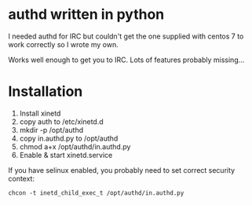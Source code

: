 # authd written in python

I needed authd for IRC but couldn't get the one supplied with centos 7 to work correctly so I wrote my own.

Works well enough to get you to IRC. Lots of features probably missing...

# Installation

1. Install xinetd
2. copy auth to /etc/xinetd.d
3. mkdir -p /opt/authd
4. copy in.authd.py to /opt/authd
5. chmod a+x /opt/authd/in.authd.py
6. Enable & start xinetd.service

If you have selinux enabled, you probably need to set correct security context:

`chcon -t inetd_child_exec_t /opt/authd/in.authd.py`
